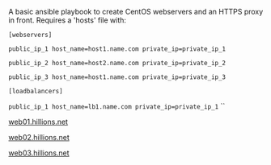 A basic ansible playbook to create CentOS webservers and an HTTPS proxy in front. Requires a 'hosts' file with:

``[webservers]``

``public_ip_1 host_name=host1.name.com private_ip=private_ip_1``

``public_ip_2 host_name=host2.name.com private_ip=private_ip_2``

``public_ip_3 host_name=host1.name.com private_ip=private_ip_3``

``[loadbalancers]``

``public_ip_1 host_name=lb1.name.com private_ip=private_ip_1``
``

[web01.hillions.net](https://web01.hillions.net)

[web02.hillions.net](https://web02.hillions.net)

[web03.hillions.net](https://web03.hillions.net)
